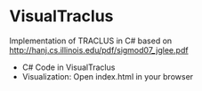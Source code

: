 # VisualTraclus

Implementation of TRACLUS in C# based on http://hanj.cs.illinois.edu/pdf/sigmod07_jglee.pdf

* C# Code in VisualTraclus
* Visualization: Open index.html in your browser

